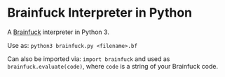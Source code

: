 # Brainfuck Interpreter in Python

A [Brainfuck](https://en.wikipedia.org/wiki/Brainfuck) interpreter in Python 3.

Use as: `python3 brainfuck.py <filename>.bf`

Can also be imported via: `import brainfuck` and used as `brainfuck.evaluate(code)`, where `code` is a string of your Brainfuck code.
